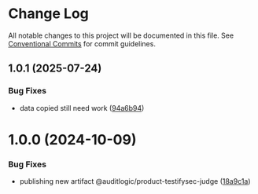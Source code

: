 # Change Log

All notable changes to this project will be documented in this file.
See [Conventional Commits](https://conventionalcommits.org) for commit guidelines.

## 1.0.1 (2025-07-24)


### Bug Fixes

* data copied still need work ([94a6b94](https://github.com/zerobias-org/product/commit/94a6b942fb0516367548599d739529536132755a))





# 1.0.0 (2024-10-09)


### Bug Fixes

* publishing new artifact @auditlogic/product-testifysec-judge ([18a9c1a](https://github.com/auditlogic/product/commit/18a9c1a2f3d2f0b5c7f5d7276017bf1d746db624))
